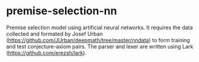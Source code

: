 # premise-selection-nn
Premise selection model using artificial neural networks. It requires the data collected and formated by Josef Urban (https://github.com/JUrban/deepmath/tree/master/nndata) to form training and test conjecture-axiom pairs. The parser and lexer are written using Lark (https://github.com/erezsh/lark).
